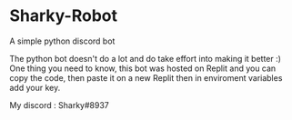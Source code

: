 # Sharky-Robot
A simple python discord bot 

The python bot doesn't do a lot and do take effort into making it better :) 
One thing you need to know, this bot was hosted on Replit and you can copy the code, then paste it on a new Replit then in enviroment variables add your key.

My discord : Sharky#8937 
